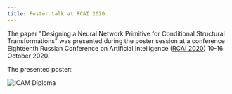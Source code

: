 ```yaml
---
title: Poster talk at RCAI 2020
---
```


The paper "Designing a Neural Network Primitive for Conditional Structural Transformations" was 
presented during the poster session at a conference
Eighteenth Russian Conference on Artificial Intelligence 
([RCAI 2020](https://caics.ru/en_raai)) 10-16 October 2020. 

The presented poster:

![ICAM Diploma](/ldss-tensor-structures/img/rcai_poster_2020.jpg "RCAI Poster")
